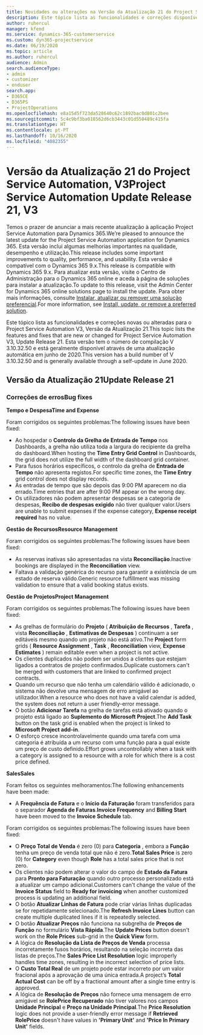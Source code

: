 ```yaml
---
title: Novidades ou alterações na Versão da Atualização 21 do Project Service Automation, V3
description: Este tópico lista as funcionalidades e correções disponíveis no Project Service Automation V3, Versão da Atualização 21, V3.
author: ruhercul
manager: kfend
ms.service: dynamics-365-customerservice
ms.custom: dyn365-projectservice
ms.date: 06/19/2020
ms.topic: article
ms.author: ruhercul
audience: Admin
search.audienceType:
- admin
- customizer
- enduser
search.app:
- D365CE
- D365PS
- ProjectOperations
ms.openlocfilehash: e8a15d5f723da528640c62c1892bac0d801c2bee
ms.sourcegitcommit: 5c4c9bf3ba018562d6cb3443c01d550489c415fa
ms.translationtype: HT
ms.contentlocale: pt-PT
ms.lasthandoff: 10/16/2020
ms.locfileid: "4082355"
---
```

# <a name="project-service-automation-update-release-21-v3"></a><span data-ttu-id="d744a-103">Versão da Atualização 21 do Project Service Automation, V3</span><span class="sxs-lookup"><span data-stu-id="d744a-103">Project Service Automation Update Release 21, V3</span></span>

<span data-ttu-id="d744a-104">Temos o prazer de anunciar a mais recente atualização à aplicação Project Service Automation para Dynamics 365.</span><span class="sxs-lookup"><span data-stu-id="d744a-104">We’re pleased to announce the latest update for the Project Service Automation application for Dynamics 365.</span></span> <span data-ttu-id="d744a-105">Esta versão inclui algumas melhorias importantes na qualidade, desempenho e utilização.</span><span class="sxs-lookup"><span data-stu-id="d744a-105">This release includes some important improvements to quality, performance, and usability.</span></span> <span data-ttu-id="d744a-106">Esta versão é compatível com o Dynamics 365 9.x.</span><span class="sxs-lookup"><span data-stu-id="d744a-106">This release is compatible with Dynamics 365 9.x.</span></span> <span data-ttu-id="d744a-107">Para atualizar esta versão, visite o Centro de Administração para o Dynamics 365 online e aceda à página de soluções para instalar a atualização.</span><span class="sxs-lookup"><span data-stu-id="d744a-107">To update to this release, visit the Admin Center for Dynamics 365 online solutions page to install the update.</span></span> <span data-ttu-id="d744a-108">Para obter mais informações, consulte [Instalar, atualizar ou remover uma solução preferencial](https://docs.microsoft.com/power-platform/admin/install-remove-preferred-solution).</span><span class="sxs-lookup"><span data-stu-id="d744a-108">For more information, see [Install, update, or remove a preferred solution](https://docs.microsoft.com/power-platform/admin/install-remove-preferred-solution).</span></span>

<span data-ttu-id="d744a-109">Este tópico lista as funcionalidades e correções novas ou alteradas para o Project Service Automation V3, Versão da Atualização 21.</span><span class="sxs-lookup"><span data-stu-id="d744a-109">This topic lists the features and fixes that are new or changed for Project Service Automation V3, Update Release 21.</span></span> <span data-ttu-id="d744a-110">Esta versão tem o número de compilação V 3.10.32.50 e está geralmente disponível através de uma atualização automática em junho de 2020.</span><span class="sxs-lookup"><span data-stu-id="d744a-110">This version has a build number of V 3.10.32.50 and is generally available through a self-update in June 2020.</span></span>

## <a name="update-release-21"></a><span data-ttu-id="d744a-111">Versão da Atualização 21</span><span class="sxs-lookup"><span data-stu-id="d744a-111">Update Release 21</span></span>

### <a name="bug-fixes"></a><span data-ttu-id="d744a-112">Correções de erros</span><span class="sxs-lookup"><span data-stu-id="d744a-112">Bug fixes</span></span>

<span data-ttu-id="d744a-113">**Tempo e Despesa**</span><span class="sxs-lookup"><span data-stu-id="d744a-113">**Time and Expense**</span></span>

<span data-ttu-id="d744a-114">Foram corrigidos os seguintes problemas:</span><span class="sxs-lookup"><span data-stu-id="d744a-114">The following issues have been fixed:</span></span>

- <span data-ttu-id="d744a-115">Ao hospedar o **Controlo da Grelha de Entrada de Tempo** nos Dashboards, a grelha não utiliza toda a largura do recipiente da grelha do dashboard.</span><span class="sxs-lookup"><span data-stu-id="d744a-115">When hosting the **Time Entry Grid Control** in Dashboards, the grid does not utilize the full width of the dashboard grid container.</span></span>
- <span data-ttu-id="d744a-116">Para fusos horários específicos, o controlo da grelha de **Entrada de Tempo** não apresenta registos.</span><span class="sxs-lookup"><span data-stu-id="d744a-116">For specific time zones, the **Time Entry** grid control does not display records.</span></span>
- <span data-ttu-id="d744a-117">As entradas de tempo que são depois das 9:00 PM aparecem no dia errado.</span><span class="sxs-lookup"><span data-stu-id="d744a-117">Time entries that are after 9:00 PM appear on the wrong day.</span></span>
- <span data-ttu-id="d744a-118">Os utilizadores não podem apresentar despesas se a categoria de despesas, **Recibo de despesas exigido** não tiver qualquer valor.</span><span class="sxs-lookup"><span data-stu-id="d744a-118">Users are unable to submit expenses if the expense category, **Expense receipt required** has no value.</span></span>

<span data-ttu-id="d744a-119">**Gestão de Recursos**</span><span class="sxs-lookup"><span data-stu-id="d744a-119">**Resource Management**</span></span>

<span data-ttu-id="d744a-120">Foram corrigidos os seguintes problemas:</span><span class="sxs-lookup"><span data-stu-id="d744a-120">The following issues have been fixed:</span></span>

- <span data-ttu-id="d744a-121">As reservas inativas são apresentadas na vista **Reconciliação**.</span><span class="sxs-lookup"><span data-stu-id="d744a-121">Inactive bookings are displayed in the **Reconciliation** view.</span></span>
- <span data-ttu-id="d744a-122">Faltava a validação genérica do recurso para garantir a existência de um estado de reserva válido.</span><span class="sxs-lookup"><span data-stu-id="d744a-122">Generic resource fulfillment was missing validation to ensure that a valid booking status exists.</span></span>

<span data-ttu-id="d744a-123">**Gestão de Projetos**</span><span class="sxs-lookup"><span data-stu-id="d744a-123">**Project Management**</span></span>

<span data-ttu-id="d744a-124">Foram corrigidos os seguintes problemas:</span><span class="sxs-lookup"><span data-stu-id="d744a-124">The following issues have been fixed:</span></span>

- <span data-ttu-id="d744a-125">As grelhas de formulário do **Projeto** ( **Atribuição de Recursos** , **Tarefa** , vista **Reconciliação** , **Estimativas de Despesas** ) continuam a ser editáveis mesmo quando um projeto não está ativo.</span><span class="sxs-lookup"><span data-stu-id="d744a-125">The **Project** form grids ( **Resource Assignment** , **Task** , **Reconciliation** view, **Expense Estimates** ) remain editable even when a project is not active.</span></span>
- <span data-ttu-id="d744a-126">Os clientes duplicados não podem ser unidos a clientes que estejam ligados a contratos de projeto confirmados.</span><span class="sxs-lookup"><span data-stu-id="d744a-126">Duplicate customers can't be merged with customers that are linked to confirmed project contracts.</span></span>
- <span data-ttu-id="d744a-127">Quando um recurso que não tenha um calendário válido é adicionado, o sistema não devolve uma mensagem de erro amigável ao utilizador.</span><span class="sxs-lookup"><span data-stu-id="d744a-127">When a resource who does not have a valid calendar is added, the system does not return a user friendly-error message.</span></span>
- <span data-ttu-id="d744a-128">O botão **Adicionar Tarefa** na grelha de tarefas está ativado quando o projeto está ligado ao **Suplemento do Microsoft Project**.</span><span class="sxs-lookup"><span data-stu-id="d744a-128">The **Add Task** button on the task grid is enabled when the project is linked to **Microsoft Project add-in**.</span></span>
- <span data-ttu-id="d744a-129">O esforço cresce incontrolavelmente quando uma tarefa com uma categoria é atribuída a um recurso com uma função para a qual existe um preço de custo definido.</span><span class="sxs-lookup"><span data-stu-id="d744a-129">Effort grows uncontrollably when a task with a category is assigned to a resource with a role for which there is a cost price defined.</span></span>

<span data-ttu-id="d744a-130">**Sales**</span><span class="sxs-lookup"><span data-stu-id="d744a-130">**Sales**</span></span>

<span data-ttu-id="d744a-131">Foram feitos os seguintes melhoramentos:</span><span class="sxs-lookup"><span data-stu-id="d744a-131">The following enhancements have been made:</span></span>

- <span data-ttu-id="d744a-132">A **Frequência de Fatura** e o **Início da Faturação** foram transferidos para o separador **Agenda de Faturas**.</span><span class="sxs-lookup"><span data-stu-id="d744a-132">**Invoice Frequency** and **Billing Start** have been moved to the **Invoice Schedule** tab.</span></span>

<span data-ttu-id="d744a-133">Foram corrigidos os seguintes problemas:</span><span class="sxs-lookup"><span data-stu-id="d744a-133">The following issues have been fixed:</span></span>

- <span data-ttu-id="d744a-134">O **Preço Total de Venda** é zero (0) para **Categoria** , embora a **Função** tenha um preço de venda total que não é zero.</span><span class="sxs-lookup"><span data-stu-id="d744a-134">**Total Sales Price** is zero (0) for **Category** even though **Role** has a total sales price that is not zero.</span></span>
- <span data-ttu-id="d744a-135">Os clientes não podem alterar o valor do campo de **Estado da Fatura** para **Pronto para Faturação** quando outro processo personalizado está a atualizar um campo adicional.</span><span class="sxs-lookup"><span data-stu-id="d744a-135">Customers can't change the value of the **Invoice Status** field to **Ready for invoicing** when another customized process is updating an additional field.</span></span>
- <span data-ttu-id="d744a-136">O botão **Atualizar Linhas de Fatura** pode criar várias linhas duplicadas se for repetidamente selecionado.</span><span class="sxs-lookup"><span data-stu-id="d744a-136">The **Refresh Invoice Lines** button can create multiple duplicated lines if it is repeatedly selected.</span></span>
- <span data-ttu-id="d744a-137">O botão **Atualizar Preços** não funciona na subgrelha de **Preços de Função** no formulário **Vista Rápida**.</span><span class="sxs-lookup"><span data-stu-id="d744a-137">The **Update Prices** button doesn't work on the **Role Prices** sub-grid in the **Quick View** form.</span></span>
- <span data-ttu-id="d744a-138">A lógica de **Resolução da Lista de Preços de Venda** processa incorretamente fusos horários, resultando na seleção incorreta das listas de preços.</span><span class="sxs-lookup"><span data-stu-id="d744a-138">The **Sales Price List Resolution** logic improperly handles time zones, resulting in the incorrect selection of price lists.</span></span>
- <span data-ttu-id="d744a-139">O **Custo Total Real** de um projeto pode estar incorreto por um valor fracional após a aprovação de uma única entrada.</span><span class="sxs-lookup"><span data-stu-id="d744a-139">A project’s **Total Actual Cost** can be off by a fractional amount after a single time entry is approved.</span></span>
- <span data-ttu-id="d744a-140">A lógica de **Resolução de Preços** não fornece uma mensagem de erro amigável se **RolePrice Recuperado** não tiver valores nos campos **Unidade Principal** e **Preço na Unidade Principal**.</span><span class="sxs-lookup"><span data-stu-id="d744a-140">The **Price Resolution** logic does not provide a user-friendly error message if **Retrieved RolePrice** doesn't have values in **'Primary Unit'** and **'Price In Primary Unit'** fields.</span></span>

